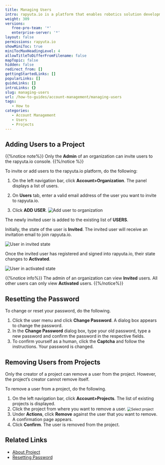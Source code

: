 ```yaml
---
title: Managing Users
intro: rapyuta.io is a platform that enables robotics solution development by providing the necessary software infrastructure and facilitating the interaction between multiple stakeholders who contribute to the solution development.
weight: 309
versions:
   free-pro-team: '*'
   enterprise-server: '*'
layout: false
permissions: rapyuta.io
showMiniToc: true
miniTocMaxHeadingLevel: 4
allowTitleToDifferFromFilename: false
mapTopic: false
hidden: false
redirect_from: []
gettingStartedLinks: []
popularLinks: []
guideLinks: []
introLinks: {}
slug: managing-users
url: /how-to-guides/account-management/managing-users
tags:
   - How to
categories:
   - Account Management
   - Users
   - Projects
---
```


## Adding Users to a Project

{{%notice note%}}
 Only the  **Admin** of an organization can invite users to the rapyuta.io console.
{{%/notice %}}

To invite or add users to the rapyuta.io platform, do the following:

1. On the left navigation bar, click **Account>Organization**. The panel displays a list of users.

2. On **Users** tab, enter a valid email address of the user you want to invite to rapyuta.io.

3. Click **ADD USER**.
<img src="/images/getting-started/organization/add-usr-org.png?classes=border,shadow&width=50pc" alt="Add user to organization" style="zoom:100%;" ></img>

The newly invited user is added to the existing list of **USERS**.

Initially, the state of the user is **Invited**. 
The invited user will receive an invitation email to join rapyuta.io.

<img src="/images/getting-started/organization/user-is-invited.png?classes=border,shadow&width=50pc" alt="User in invited state" style="zoom:100%;" />

Once the invited user has registered and signed into rapyuta.io, their state
changes to **Activated**.

<img src="/images/getting-started/organization/invited-user-signs-in.png?classes=border,shadow&width=50pc" alt="User in activated state" style="zoom:100%;" />

{{%notice info%}}
 The admin of an organization can view **Invited** users. All other users can only view **Activated** users.
{{%/notice%}}

## Resetting the Password 

To change or reset your password, do the following.

1. Click the user menu and click **Change Password**. A dialog box appears to change the password.
2. In the **Change Password** dialog box, type your old password, type a new password and confirm the password in the respective fields.
3. To confirm yourself as a human, click the **Captcha** and follow the instructions.
   Your password is changed.


## Removing Users from Projects

Only the creator of a project can remove a user from the project. However, the project’s creator cannot remove itself.

To remove a user from a project, do the following.

1. On the left navigation bar, click **Account>Projects**. The list of existing projects is displayed.
2. Click the project from where you want to remove a user.
   <img src="/images/getting-started/organization/project/select-proj.png?classes=border,shadow&width=50pc" alt="Select project" style="zoom:80%;" />
3. Under **Actions**, click **Remove** against the user that you want to remove. A confirmation page appears.
4. Click **Confirm**. The user is removed from the project.

## Related Links

* [About Project](/1_understanding-rio/12_core-concepts/#projects)
* [Resetting Password](/how-to-guides/account-management/managing-user-profiles/#editing-profiles)

